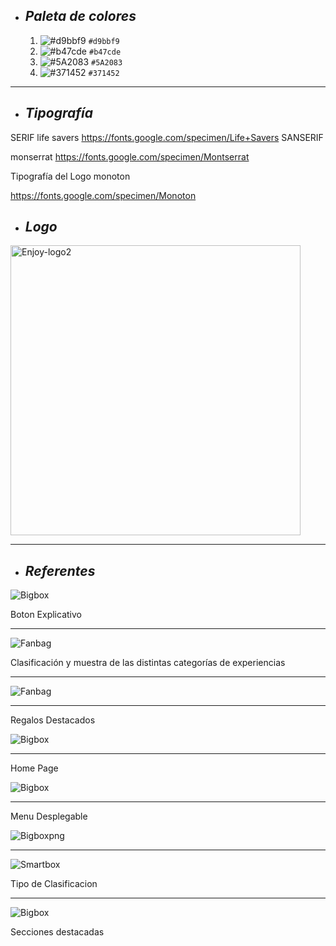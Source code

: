 + ## ___Paleta de colores___
  1. ![#d9bbf9](https://via.placeholder.com/15/d9bbf9/000000?text=+) `#d9bbf9`
  2. ![#b47cde](https://via.placeholder.com/15/b47cde/000000?text=+) `#b47cde`
  3. ![#5A2083 ](https://via.placeholder.com/15/5A2083/000000?text=+) `#5A2083 `
  4. ![#371452](https://via.placeholder.com/15/371452/000000?text=+) `#371452`
 ___
 
 + ## ___Tipografía___

SERIF
life savers
https://fonts.google.com/specimen/Life+Savers
SANSERIF

 monserrat
https://fonts.google.com/specimen/Montserrat

Tipografía del Logo
monoton

https://fonts.google.com/specimen/Monoton


+ ## ___Logo___
<img width="464" alt="Enjoy-logo2" src="https://user-images.githubusercontent.com/93154485/141705412-abb4b94f-0af2-40b0-9264-da0063895251.png">

___
+ ## ___Referentes___
   
 ![Bigbox](https://user-images.githubusercontent.com/93610078/142037915-47161671-8f76-4797-9da2-eaeee332e4b7.png)
 
 Boton Explicativo
___      
 ![Fanbag](https://user-images.githubusercontent.com/93610078/142046977-846508d1-1717-4fc9-997a-098c321cbc34.png)
 
 Clasificación y muestra de las distintas categorías de experiencias
___
![Fanbag](https://user-images.githubusercontent.com/93610078/142048383-3b86adcd-e1ee-4576-95f0-9680aaceea5f.png)
___
 Regalos Destacados

![Bigbox](https://user-images.githubusercontent.com/93610078/142035916-6d04696b-0503-47d6-ba41-cfdb02614f56.png)    
___
 Home Page

 ![Bigbox](https://user-images.githubusercontent.com/93610078/142041454-3967533c-2dc1-48a3-a866-b0cdeb262bd3.png)   
___
Menu Desplegable

 ![Bigboxpng](https://user-images.githubusercontent.com/93610078/142042421-ab721a24-484b-40a1-ab3d-9e32fbc4299b.png)
___  
 ![Smartbox](https://user-images.githubusercontent.com/93610078/142047682-6f2068e6-1b8b-468f-94ac-c79613d55629.png)
 
 Tipo de Clasificacion
___
 ![Bigbox](https://user-images.githubusercontent.com/93610078/142043325-0d816e65-652f-4c68-8afd-9c2153925503.png)

Secciones destacadas

